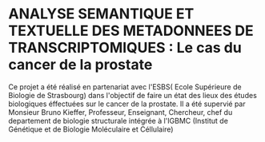 # ANALYSE SEMANTIQUE ET TEXTUELLE DES METADONNEES DE TRANSCRIPTOMIQUES : Le cas du cancer de la prostate
Ce projet a été réalisé en partenariat avec l'ESBS( Ecole Supérieure de Biologie de Strasbourg) dans l'objectif de faire un état des lieux des études biologiques éffectuées sur le cancer de la prostate.
Il a été supervié par Monsieur Bruno Kieffer, Professeur, Enseignant, Chercheur, chef du departement de biologie structurale intégrée à l'IGBMC (Institut de Génétique et de Biologie Moléculaire et Céllulaire)
